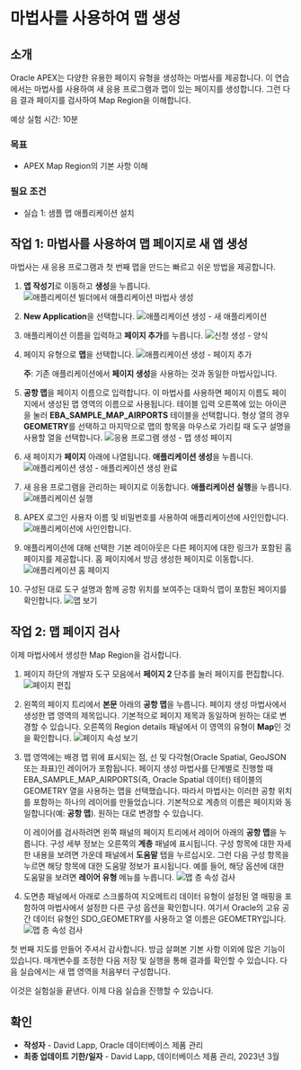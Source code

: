 # 마법사를 사용하여 맵 생성

## 소개

Oracle APEX는 다양한 유용한 페이지 유형을 생성하는 마법사를 제공합니다. 이 연습에서는 마법사를 사용하여 새 응용 프로그램과 맵이 있는 페이지를 생성합니다. 그런 다음 결과 페이지를 검사하여 Map Region을 이해합니다.

예상 실험 시간: 10분

### 목표

*   APEX Map Region의 기본 사항 이해

### 필요 조건

*   실습 1: 샘플 맵 애플리케이션 설치

## 작업 1: 마법사를 사용하여 맵 페이지로 새 앱 생성

마법사는 새 응용 프로그램과 첫 번째 맵을 만드는 빠르고 쉬운 방법을 제공합니다.

1.  **앱 작성기**로 이동하고 **생성**을 누릅니다. ![애플리케이션 빌더에서 애플리케이션 마법사 생성](images/create-map-01.png)
    
2.  **New Application**을 선택합니다. ![애플리케이션 생성 - 새 애플리케이션](images/create-map-02.png)
    
3.  애플리케이션 이름을 입력하고 **페이지 추가**를 누릅니다. ![신청 생성 - 양식](images/create-map-03.png)
    
4.  페이지 유형으로 **맵**을 선택합니다. ![애플리케이션 생성 - 페이지 추가](images/create-map-04.png)
    
    **주**: 기존 애플리케이션에서 **페이지 생성**을 사용하는 것과 동일한 마법사입니다.
    
5.  **공항 맵**을 페이지 이름으로 입력합니다. 이 마법사를 사용하면 페이지 이름도 페이지에서 생성된 맵 영역의 이름으로 사용됩니다. 테이블 입력 오른쪽에 있는 아이콘을 눌러 **EBA\_SAMPLE\_MAP\_AIRPORTS** 테이블을 선택합니다. 형상 열의 경우 **GEOMETRY**를 선택하고 마지막으로 맵의 항목을 마우스로 가리킬 때 도구 설명을 사용할 열을 선택합니다. ![응용 프로그램 생성 - 맵 생성 페이지](images/create-map-05.png)
    
6.  새 페이지가 **페이지** 아래에 나열됩니다. **애플리케이션 생성**을 누릅니다. ![애플리케이션 생성 - 애플리케이션 생성 완료](images/create-map-06.png)
    
7.  새 응용 프로그램을 관리하는 페이지로 이동합니다. **애플리케이션 실행**을 누릅니다. ![애플리케이션 실행](images/create-map-07.png)
    
8.  APEX 로그인 사용자 이름 및 비밀번호를 사용하여 애플리케이션에 사인인합니다. ![애플리케이션에 사인인합니다.](images/create-map-08.png)
    
9.  애플리케이션에 대해 선택한 기본 레이아웃은 다른 페이지에 대한 링크가 포함된 홈 페이지를 제공합니다. 홈 페이지에서 방금 생성한 페이지로 이동합니다. ![애플리케이션 홈 페이지](images/create-map-09.png)
    
10.  구성된 대로 도구 설명과 함께 공항 위치를 보여주는 대화식 맵이 포함된 페이지를 확인합니다. ![맵 보기](images/create-map-10.png)
    

## 작업 2: 맵 페이지 검사

이제 마법사에서 생성한 Map Region을 검사합니다.

1.  페이지 하단의 개발자 도구 모음에서 **페이지 2** 단추를 눌러 페이지를 편집합니다. ![페이지 편집](images/create-map-11.png)
    
2.  왼쪽의 페이지 트리에서 **본문** 아래의 **공항 맵**을 누릅니다. 페이지 생성 마법사에서 생성한 맵 영역의 제목입니다. 기본적으로 페이지 제목과 동일하며 원하는 대로 변경할 수 있습니다. 오른쪽의 Region details 패널에서 이 영역의 유형이 **Map**인 것을 확인합니다. ![페이지 속성 보기](images/create-map-12.png)
    
3.  맵 영역에는 배경 맵 위에 표시되는 점, 선 및 다각형(Oracle Spatial, GeoJSON 또는 좌표)인 레이어가 포함됩니다. 페이지 생성 마법사를 단계별로 진행할 때 EBA\_SAMPLE\_MAP\_AIRPORTS(즉, Oracle Spatial 데이터) 테이블의 GEOMETRY 열을 사용하는 맵을 선택했습니다. 따라서 마법사는 이러한 공항 위치를 포함하는 하나의 레이어를 만들었습니다. 기본적으로 계층의 이름은 페이지와 동일합니다(예: **공항 맵**). 원하는 대로 변경할 수 있습니다.
    
    이 레이어를 검사하려면 왼쪽 패널의 페이지 트리에서 레이어 아래의 **공항 맵**을 누릅니다. 구성 세부 정보는 오른쪽의 **계층** 패널에 표시됩니다. 구성 항목에 대한 자세한 내용을 보려면 가운데 패널에서 **도움말** 탭을 누르십시오. 그런 다음 구성 항목을 누르면 해당 항목에 대한 도움말 정보가 표시됩니다. 예를 들어, 해당 옵션에 대한 도움말을 보려면 **레이어 유형** 메뉴를 누릅니다. ![맵 층 속성 검사](images/create-map-13.png)
    
4.  도면층 패널에서 아래로 스크롤하여 지오메트리 데이터 유형이 설정된 열 매핑을 포함하여 마법사에서 설정한 다른 구성 옵션을 확인합니다. 여기서 Oracle의 고유 공간 데이터 유형인 SDO\_GEOMETRY를 사용하고 열 이름은 GEOMETRY입니다. ![맵 층 속성 검사](images/create-map-14.png)
    

첫 번째 지도를 만들어 주셔서 감사합니다. 방금 살펴본 기본 사항 이외에 많은 기능이 있습니다. 매개변수를 조정한 다음 저장 및 실행을 통해 결과를 확인할 수 있습니다. 다음 실습에서는 새 맵 영역을 처음부터 구성합니다.

이것은 실험실을 끝낸다. 이제 다음 실습을 진행할 수 있습니다.

## 확인

*   **작성자** - David Lapp, Oracle 데이터베이스 제품 관리
*   **최종 업데이트 기한/일자** - David Lapp, 데이터베이스 제품 관리, 2023년 3월